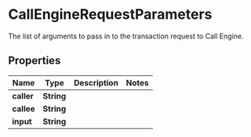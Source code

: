

# CallEngineRequestParameters

The list of arguments to pass in to the transaction request to Call Engine.

## Properties

| Name | Type | Description | Notes |
|------------ | ------------- | ------------- | -------------|
|**caller** | **String** |  |  |
|**callee** | **String** |  |  |
|**input** | **String** |  |  |



